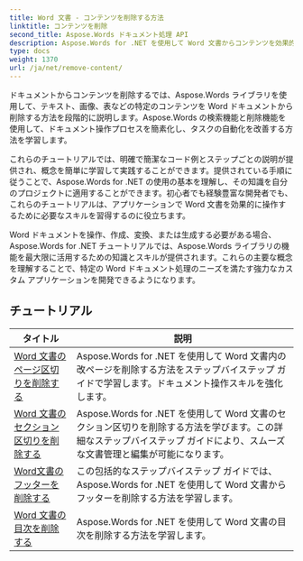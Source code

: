 ```yaml
---
title: Word 文書 - コンテンツを削除する方法
linktitle: コンテンツを削除
second_title: Aspose.Words ドキュメント処理 API
description: Aspose.Words for .NET を使用して Word 文書からコンテンツを効果的に削除する方法を学びます。ステップバイステップのチュートリアルに従い、C# コード サンプルを使用してさまざまなコンテンツ削除手法を学習します。
type: docs
weight: 1370
url: /ja/net/remove-content/
---
```

ドキュメントからコンテンツを削除するでは、Aspose.Words ライブラリを使用して、テキスト、画像、表などの特定のコンテンツを Word ドキュメントから削除する方法を段階的に説明します。Aspose.Words の検索機能と削除機能を使用して、ドキュメント操作プロセスを簡素化し、タスクの自動化を改善する方法を学習します。

これらのチュートリアルでは、明確で簡潔なコード例とステップごとの説明が提供され、概念を簡単に学習して実践することができます。提供されている手順に従うことで、Aspose.Words for .NET の使用の基本を理解し、その知識を自分のプロジェクトに適用することができます。初心者でも経験豊富な開発者でも、これらのチュートリアルは、アプリケーションで Word 文書を効果的に操作するために必要なスキルを習得するのに役立ちます。

Word ドキュメントを操作、作成、変換、または生成する必要がある場合、Aspose.Words for .NET チュートリアルでは、Aspose.Words ライブラリの機能を最大限に活用するための知識とスキルが提供されます。これらの主要な概念を理解することで、特定の Word ドキュメント処理のニーズを満たす強力なカスタム アプリケーションを開発できるようになります。

 ## チュートリアル
| タイトル | 説明 |
| --- | --- |
| [Word 文書のページ区切りを削除する](./remove-page-breaks/) | Aspose.Words for .NET を使用して Word 文書内の改ページを削除する方法をステップバイステップ ガイドで学習します。ドキュメント操作スキルを強化します。 |
| [Word 文書のセクション区切りを削除する](./remove-section-breaks/) | Aspose.Words for .NET を使用して Word 文書のセクション区切りを削除する方法を学びます。この詳細なステップバイステップ ガイドにより、スムーズな文書管理と編集が可能になります。|
| [Word文書のフッターを削除する](./remove-footers/) | この包括的なステップバイステップ ガイドでは、Aspose.Words for .NET を使用して Word 文書からフッターを削除する方法を学習します。 |
| [Word 文書の目次を削除する](./remove-table-of-contents/) | Aspose.Words for .NET を使用して Word 文書の目次を削除する方法を学習します。 |